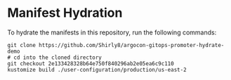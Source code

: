 # Manifest Hydration

To hydrate the manifests in this repository, run the following commands:

```shell
git clone https://github.com/Shirly8/argocon-gitops-promoter-hydrate-demo
# cd into the cloned directory
git checkout 2e133428328b64e750f840296ab2e05ea6c9c110
kustomize build ./user-configuration/production/us-east-2
```
